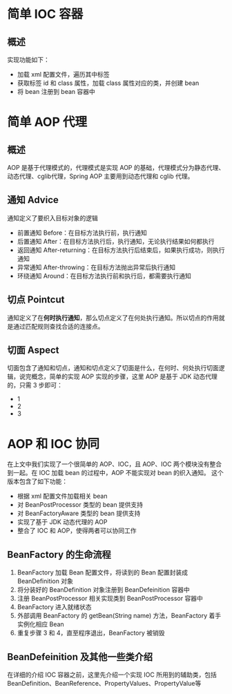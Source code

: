# 简单 IOC 容器
## 概述
实现功能如下：
- 加载 xml 配置文件，遍历其中标签
- 获取标签 id 和 class 属性，加载 class 属性对应的类，并创建 bean
- 将 bean 注册到 bean 容器中

# 简单 AOP 代理
## 概述
AOP 是基于代理模式的，代理模式是实现 AOP 的基础，代理模式分为静态代理、动态代理、cglib代理，Spring AOP 主要用到动态代理和 cglib 代理。
## 通知 Advice
通知定义了要织入目标对象的逻辑
- 前置通知 Before：在目标方法执行前，执行通知
- 后置通知 After：在目标方法执行后，执行通知，无论执行结果如何都执行
- 返回通知 After-returning：在目标方法执行后结束后，如果执行成功，则执行通知
- 异常通知 After-throwing：在目标方法抛出异常后执行通知
- 环绕通知 Around：在目标方法执行前和执行后，都需要执行通知
## 切点 Pointcut
通知定义了在**何时执行通知**，那么切点定义了在何处执行通知。所以切点的作用就是通过匹配规则查找合适的连接点。
## 切面 Aspect
切面包含了通知和切点，通知和切点定义了切面是什么，在何时、何处执行切面逻辑，说完概念，简单的实现 AOP 实现的步骤，这里 AOP 是基于 JDK 动态代理的，只需 3 步即可：
- 1
- 2
- 3
# AOP 和 IOC 协同
在上文中我们实现了一个很简单的 AOP、IOC，且 AOP、IOC 两个模块没有整合到一起。在 IOC 加载 bean 的过程中，AOP 不能实现对 bean 的织入通知。
这个版本包含了如下功能：
- 根据 xml 配置文件加载相关 bean
- 对 BeanPostProcessor 类型的 bean 提供支持
- 对 BeanFactoryAware 类型的 bean 提供支持
- 实现了基于 JDK 动态代理的 AOP 
- 整合了 IOC 和 AOP，使得两者可以协同工作
## BeanFactory 的生命流程
1. BeanFactory 加载 Bean 配置文件，将读到的 Bean 配置封装成 BeanDefinition 对象
2. 将分装好的 BeanDefinition 对象注册到 BeanDefeinition 容器中
3. 注册 BeanPostProcessor 相关实现类到 BeanPostProcessor 容器中
4. BeanFactory 进入就绪状态
5. 外部调用 BeanFactory 的 getBean(String name) 方法，BeanFactory 着手实例化相应 Bean
6. 重复步骤 3 和 4，直至程序退出，BeanFactory 被销毁
## BeanDefeinition 及其他一些类介绍
在详细的介绍 IOC 容器之前，这里先介绍一个实现 IOC 所用到的辅助类，包括 BeanDefinition、BeanReference、PropertyValues、PropertyValue等













